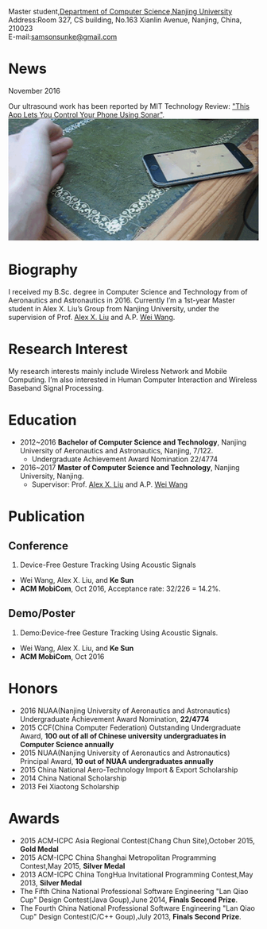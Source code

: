 Master student,[Department of Computer Science,Nanjing University](http://cs.nju.edu.cn/)      
Address:Room 327, CS building, No.163 Xianlin Avenue, Nanjing, China, 210023      
E-mail:samsonsunke@gmail.com      

# News
November 2016

Our ultrasound work has been reported by MIT Technology Review: ["This App Lets You Control Your Phone Using Sonar"](https://www.technologyreview.com/s/602834/this-app-lets-you-control-your-phone-using-sonar/).      
![llapfly](https://github.com/Samsonsjarkal/KeSun/blob/master/img/llapfly.gif)

# Biography

I received my B.Sc. degree in Computer Science and Technology from of Aeronautics and Astronautics in 2016. Currently I’m a 1st-year Master student in Alex X. Liu’s Group from Nanjing University, under the supervision of Prof. [Alex X. Liu](http://www.cse.msu.edu/~alexliu/home.html) and A.P. [Wei Wang](http://cs.nju.edu.cn/ww/).

# Research Interest
My research interests mainly include Wireless Network and Mobile Computing. I’m also interested in Human Computer Interaction and Wireless Baseband Signal Processing.

# Education

- 2012~2016  **Bachelor of Computer Science and Technology**, Nanjing University of Aeronautics and Astronautics, Nanjing, 7/122.
  - Undergraduate Achievement Award Nomination 22/4774
- 2016~2017  **Master of Computer Science and Technology**, Nanjing University, Nanjing. 
  - Supervisor: Prof. [Alex X. Liu](http://www.cse.msu.edu/~alexliu/home.html) and A.P. [Wei Wang](http://cs.nju.edu.cn/ww/)

# Publication

## Conference

1. Device-Free Gesture Tracking Using Acoustic Signals  
  - Wei Wang, Alex X. Liu, and **Ke Sun** 
  - **ACM MobiCom**, Oct 2016, Acceptance rate: 32/226 = 14.2%.

## Demo/Poster

1. Demo:Device-free Gesture Tracking Using Acoustic Signals. 
  - Wei Wang, Alex X. Liu, and **Ke Sun** 
  - **ACM MobiCom**, Oct 2016

# Honors
- 2016 NUAA(Nanjing University of Aeronautics and Astronautics) Undergraduate Achievement Award Nomination, **22/4774**
- 2015 CCF(China Computer Federation) Outstanding Undergraduate Award, **100 out of all of Chinese university undergraduates in Computer Science annually**
- 2015 NUAA(Nanjing University of Aeronautics and Astronautics) Principal Award, **10 out of NUAA undergraduates annually**
- 2015 China National Aero-Technology Import & Export Scholarship
- 2014 China National Scholarship
- 2013 Fei Xiaotong Scholarship

# Awards
- 2015 ACM-ICPC Asia Regional Contest(Chang Chun Site),October 2015, **Gold Medal**
- 2015 ACM-ICPC China Shanghai Metropolitan Programming Contest,May 2015, **Silver Medal**
- 2013 ACM-ICPC China TongHua Invitational Programming Contest,May 2013, **Silver Medal**
- The Fifth China National Professional Software Engineering "Lan Qiao Cup" Design Contest(Java Goup),June 2014, **Finals Second Prize**.
- The Fourth China National Professional Software Engineering "Lan Qiao Cup" Design Contest(C/C++ Goup),July 2013, **Finals Second Prize**.
